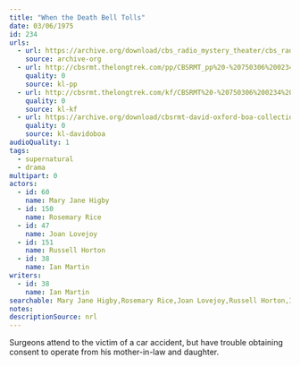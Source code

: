 ```yaml
---
title: "When the Death Bell Tolls"
date: 03/06/1975
id: 234
urls: 
  - url: https://archive.org/download/cbs_radio_mystery_theater/cbs_radio_mystery_theater-0201-0250.zip/cbs_radio_mystery_theater-0201-0250%2Fcbsrmt_0234_when_the_death_bell_tolls.mp3
    source: archive-org
  - url: http://cbsrmt.thelongtrek.com/pp/CBSRMT_pp%20-%20750306%200234%20When%20the%20Death%20Bell%20Tolls.mp3
    quality: 0
    source: kl-pp
  - url: http://cbsrmt.thelongtrek.com/kf/CBSRMT%20-%20750306%200234%20When%20The%20Death%20Bell%20Tolls_kf.mp3
    quality: 0
    source: kl-kf
  - url: https://archive.org/download/cbsrmt-david-oxford-boa-collection/CBSRMT-750306-0234-When-the-Death-Bell-Tolls-(64-44)_kf-{BoA}.mp3
    quality: 0
    source: kl-davidoboa
audioQuality: 1
tags: 
  - supernatural
  - drama
multipart: 0
actors:  
  - id: 60
    name: Mary Jane Higby  
  - id: 150
    name: Rosemary Rice  
  - id: 47
    name: Joan Lovejoy  
  - id: 151
    name: Russell Horton  
  - id: 38
    name: Ian Martin
writers:  
  - id: 38
    name: Ian Martin
searchable: Mary Jane Higby,Rosemary Rice,Joan Lovejoy,Russell Horton,Ian Martin Ian Martin
notes: 
descriptionSource: nrl
---
```

Surgeons attend to the victim of a car accident, but have trouble obtaining consent to operate from his mother-in-law and daughter.
